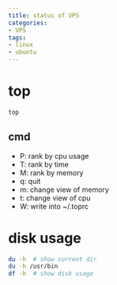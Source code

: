 ```yaml
---
title: status of VPS
categories: 
- VPS
tags: 
- linux
- ubuntu
---
```


# top

```sh
top
```

## cmd

- P: rank by cpu usage
- T: rank by time
- M: rank by memory
- q: quit
- m: change view of memory
- t: change view of cpu
- W: write into ~/.toprc

# disk usage

```sh
du -h  # show current dir
du -h /usr/bin
df -h  # show disk usage
```

